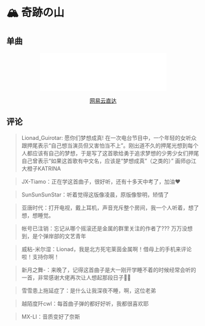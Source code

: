 # 🏔  奇跡の山

## 单曲

<div style="text-align: center;">
  <iframe frameborder="no" border="0" marginwidth="0" marginheight="0" width=330 height=100 src="//music.163.com/outchain/player?type=2&id=1323087576&auto=0"></iframe>
  <p style="text-align: center;">
    <a rel="nofollow" href="https://music.163.com/#/song?id=1323087576">网易云直达</a>
  </p>
</div>

## 评论

> Lionad_Guirotar: 愿你们梦想成真! 在一次电台节目中，一个年轻的女听众跟押尾表示“自己想当演员但又害怕当不上”。刚出道不久的押尾光想到每个人都应该有自己的梦想，于是写了这首歌给勇于追求梦想的少男少女们押尾自己曾表示“如果这首歌有中文名，应该是“梦想成真”（之类的）” 画师@江大橙子KATRINA

> JX-Tiamo：正在学这首曲子，很好听，还有十多天中考了，加油❤

> SunSunSunStar：听着觉得这版像凌晨，原版像黎明，矫情了

> 亚唐时代：打开电视，戴上耳机，声音充斥整个房间，我一个人听着，想了想，想睡觉。

> 帐号已注销：忘记从哪个摇滚还是金属的群里关注的作者了??? 万万没想到，是个弹岸部的文艺青年

> 威粘-米尔湿：Lionad，我是北方死宅莱茵金属啊！借母上的手机来评论啦！支持你啊！

> 新月之舞-：来晚了，记得这首曲子是大一刚开学睡不着的时候经常会听的一首，非常感谢大佬再次让人想起那段日子。🏻

> 雪雪患上拖延症了：是什么让我深夜不睡，啊，这位老弟

> 越陌度阡cwl：每首曲子弹的都好好听，我都很喜欢耶

> MX-LI：音质变好了奈斯